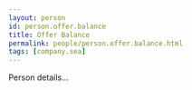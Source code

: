 ```yaml
---
layout: person
id: person.offer.balance
title: Offer Balance
permalink: people/person.offer.balance.html
tags: [company.sea]
---
```


Person details...